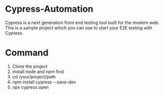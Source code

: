 # Cypress-Automation
Cypress is a next generation front end testing tool built for the modern web. This is a sample project which you can use to start your E2E testing with Cypress.



# Command
1. Clone the project
2. install node and npm first
3. cd /your/project/path
4. npm install cypress --save-dev
5. npx cypress open
